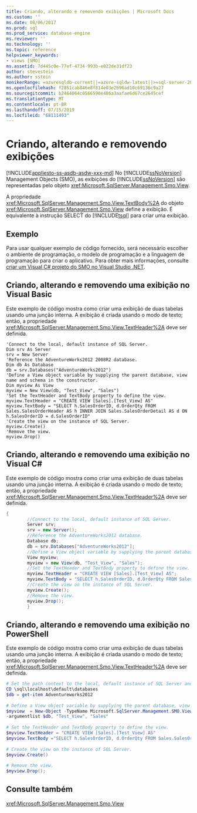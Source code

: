 ```yaml
---
title: Criando, alterando e removendo exibições | Microsoft Docs
ms.custom: ''
ms.date: 08/06/2017
ms.prod: sql
ms.prod_service: database-engine
ms.reviewer: ''
ms.technology: ''
ms.topic: reference
helpviewer_keywords:
- views [SMO]
ms.assetid: 7d445c0e-77ef-4734-993b-e022de31df23
author: stevestein
ms.author: sstein
monikerRange: =azuresqldb-current||=azure-sqldw-latest||>=sql-server-2016||=sqlallproducts-allversions||>=sql-server-linux-2017||=azuresqldb-mi-current
ms.openlocfilehash: f2851cab846e8f814e03e2b96ad10c69136c9a27
ms.sourcegitcommit: b2464064c0566590e486a3aafae6d67ce2645cef
ms.translationtype: MT
ms.contentlocale: pt-BR
ms.lasthandoff: 07/15/2019
ms.locfileid: "68111493"
---
```

# <a name="creating-altering-and-removing-views"></a>Criando, alterando e removendo exibições
[!INCLUDE[appliesto-ss-asdb-asdw-xxx-md](../../../includes/appliesto-ss-asdb-asdw-xxx-md.md)]
  No [!INCLUDE[ssNoVersion](../../../includes/ssnoversion-md.md)] Management Objects (SMO), as exibições do [!INCLUDE[ssNoVersion](../../../includes/ssnoversion-md.md)] são representadas pelo objeto <xref:Microsoft.SqlServer.Management.Smo.View>.  
  
 A propriedade <xref:Microsoft.SqlServer.Management.Smo.View.TextBody%2A> do objeto <xref:Microsoft.SqlServer.Management.Smo.View> define a exibição. É equivalente à instrução SELECT do [!INCLUDE[tsql](../../../includes/tsql-md.md)] para criar uma exibição.  
  
## <a name="example"></a>Exemplo  
 Para usar qualquer exemplo de código fornecido, será necessário escolher o ambiente de programação, o modelo de programação e a linguagem de programação para criar o aplicativo. Para obter mais informações, consulte [criar um Visual C&#35; projeto do SMO no Visual Studio .NET](../../../relational-databases/server-management-objects-smo/how-to-create-a-visual-csharp-smo-project-in-visual-studio-net.md).  
  
## <a name="creating-altering-and-removing-a-view-in-visual-basic"></a>Criando, alterando e removendo uma exibição no Visual Basic  
 Este exemplo de código mostra como criar uma exibição de duas tabelas usando uma junção interna. A exibição é criada usando o modo de texto; então, a propriedade <xref:Microsoft.SqlServer.Management.Smo.View.TextHeader%2A> deve ser definida.  
  
```VBNET
'Connect to the local, default instance of SQL Server.
Dim srv As Server
srv = New Server
'Reference the AdventureWorks2012 2008R2 database.
Dim db As Database
db = srv.Databases("AdventureWorks2012")
'Define a View object variable by supplying the parent database, view name and schema in the constructor.
Dim myview As View
myview = New View(db, "Test_View", "Sales")
'Set the TextHeader and TextBody property to define the view.
myview.TextHeader = "CREATE VIEW [Sales].[Test_View] AS"
myview.TextBody = "SELECT h.SalesOrderID, d.OrderQty FROM Sales.SalesOrderHeader AS h INNER JOIN Sales.SalesOrderDetail AS d ON h.SalesOrderID = d.SalesOrderID"
'Create the view on the instance of SQL Server.
myview.Create()
'Remove the view.
myview.Drop()
```
  
## <a name="creating-altering-and-removing-a-view-in-visual-c"></a>Criando, alterando e removendo uma exibição no Visual C#  
 Este exemplo de código mostra como criar uma exibição de duas tabelas usando uma junção interna. A exibição é criada usando o modo de texto; então, a propriedade <xref:Microsoft.SqlServer.Management.Smo.View.TextHeader%2A> deve ser definida.  
  
```csharp  
{  
        //Connect to the local, default instance of SQL Server.   
        Server srv;   
        srv = new Server();   
        //Reference the AdventureWorks2012 database.   
        Database db;   
        db = srv.Databases["AdventureWorks2012"];   
        //Define a View object variable by supplying the parent database, view name and schema in the constructor.   
        View myview;   
        myview = new View(db, "Test_View", "Sales");   
        //Set the TextHeader and TextBody property to define the view.   
        myview.TextHeader = "CREATE VIEW [Sales].[Test_View] AS";   
        myview.TextBody = "SELECT h.SalesOrderID, d.OrderQty FROM Sales.SalesOrderHeader AS h INNER JOIN Sales.SalesOrderDetail AS d ON h.SalesOrderID = d.SalesOrderID";   
        //Create the view on the instance of SQL Server.   
        myview.Create();   
        //Remove the view.   
        myview.Drop();   
        }  
```  
  
## <a name="creating-altering-and-removing-a-view-in-powershell"></a>Criando, alterando e removendo uma exibição no PowerShell  
 Este exemplo de código mostra como criar uma exibição de duas tabelas usando uma junção interna. A exibição é criada usando o modo de texto; então, a propriedade <xref:Microsoft.SqlServer.Management.Smo.View.TextHeader%2A> deve ser definida.  
  
```powershell   
# Set the path context to the local, default instance of SQL Server and get a reference to AdventureWorks2012  
CD \sql\localhost\default\databases  
$db = get-item Adventureworks2012  
  
# Define a View object variable by supplying the parent database, view name and schema in the constructor.   
$myview  = New-Object -TypeName Microsoft.SqlServer.Management.SMO.View `  
-argumentlist $db, "Test_View", "Sales"  
  
# Set the TextHeader and TextBody property to define the view.   
$myview.TextHeader = "CREATE VIEW [Sales].[Test_View] AS"  
$myview.TextBody ="SELECT h.SalesOrderID, d.OrderQty FROM Sales.SalesOrderHeader AS h INNER JOIN Sales.SalesOrderDetail AS d ON h.SalesOrderID = d.SalesOrderID"  
  
# Create the view on the instance of SQL Server.   
$myview.Create()  
  
# Remove the view.   
$myview.Drop();  
```  
  
## <a name="see-also"></a>Consulte também  
 <xref:Microsoft.SqlServer.Management.Smo.View>  
  
  
